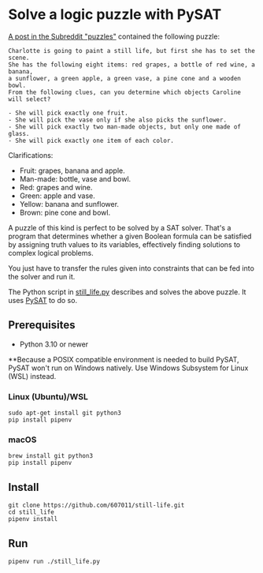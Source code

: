 # Solve a logic puzzle with PySAT

[A post in the Subreddit "puzzles"](https://www.reddit.com/r/puzzles/s/uCq0PnahSw) contained the following puzzle:

    Charlotte is going to paint a still life, but first she has to set the scene.
    She has the following eight items: red grapes, a bottle of red wine, a banana,
    a sunflower, a green apple, a green vase, a pine cone and a wooden bowl.
    From the following clues, can you determine which objects Caroline will select?
 
    - She will pick exactly one fruit.
    - She will pick the vase only if she also picks the sunflower.
    - She will pick exactly two man-made objects, but only one made of glass.
    - She will pick exactly one item of each color.

Clarifications:

- Fruit: grapes, banana and apple.
- Man-made: bottle, vase and bowl.
- Red: grapes and wine.
- Green: apple and vase.
- Yellow: banana and sunflower.
- Brown: pine cone and bowl.

A puzzle of this kind is perfect to be solved by a SAT solver. That's a program that determines whether a given Boolean formula can be satisfied by assigning truth values to its variables, effectively finding solutions to complex logical problems.

You just have to transfer the rules given into constraints that can be fed into the solver and run it.

The Python script in [still_life.py](still_life.py) describes and solves the above puzzle. It uses [PySAT](https://pysathq.github.io/) to do so.

## Prerequisites

- Python 3.10 or newer

**Because a POSIX compatible environment is needed to build PySAT, PySAT won't run on Windows natively. Use Windows Subsystem for Linux (WSL) instead.

### Linux (Ubuntu)/WSL

```
sudo apt-get install git python3
pip install pipenv
```

### macOS

```
brew install git python3
pip install pipenv
```

## Install

```
git clone https://github.com/607011/still-life.git
cd still_life
pipenv install
```


## Run

```
pipenv run ./still_life.py
```
